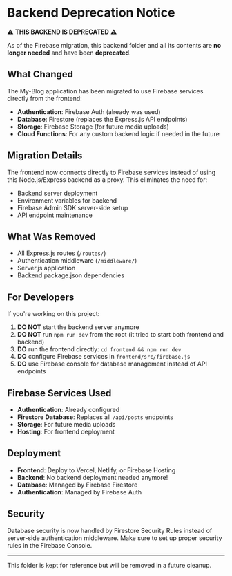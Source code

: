 # Backend Deprecation Notice

⚠️ **THIS BACKEND IS DEPRECATED** ⚠️

As of the Firebase migration, this backend folder and all its contents are **no longer needed** and have been **deprecated**.

## What Changed

The My-Blog application has been migrated to use Firebase services directly from the frontend:

- **Authentication**: Firebase Auth (already was used)
- **Database**: Firestore (replaces the Express.js API endpoints)
- **Storage**: Firebase Storage (for future media uploads)
- **Cloud Functions**: For any custom backend logic if needed in the future

## Migration Details

The frontend now connects directly to Firebase services instead of using this Node.js/Express backend as a proxy. This eliminates the need for:

- Backend server deployment
- Environment variables for backend
- Firebase Admin SDK server-side setup
- API endpoint maintenance

## What Was Removed

- All Express.js routes (`/routes/`)
- Authentication middleware (`/middleware/`)
- Server.js application
- Backend package.json dependencies

## For Developers

If you're working on this project:

1. **DO NOT** start the backend server anymore
2. **DO NOT** run `npm run dev` from the root (it tried to start both frontend and backend)
3. **DO** run the frontend directly: `cd frontend && npm run dev`
4. **DO** configure Firebase services in `frontend/src/firebase.js`
5. **DO** use Firebase console for database management instead of API endpoints

## Firebase Services Used

- **Authentication**: Already configured
- **Firestore Database**: Replaces all `/api/posts` endpoints
- **Storage**: For future media uploads
- **Hosting**: For frontend deployment

## Deployment

- **Frontend**: Deploy to Vercel, Netlify, or Firebase Hosting
- **Backend**: No backend deployment needed anymore!
- **Database**: Managed by Firebase Firestore
- **Authentication**: Managed by Firebase Auth

## Security

Database security is now handled by Firestore Security Rules instead of server-side authentication middleware. Make sure to set up proper security rules in the Firebase Console.

---

This folder is kept for reference but will be removed in a future cleanup.